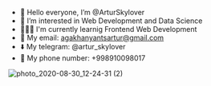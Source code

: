 - 👋 Hello everyone, I’m @ArturSkylover
- 👀 I’m interested in Web Development and Data Science
- 👨🏻‍💻 I'm currently learnig Frontend Web Development
- 📧 My email: agakhanyantsartur@gmail.com
- ⬇️ My telegram: @artur_skylover
- 📲 My phone number: +998910098017

<!---
ArturSkylover/ArturSkylover is a ✨ special ✨ repository because its `README.md` (this file) appears on your GitHub profile.
You can click the Preview link to take a look at your changes.
--->
![photo_2020-08-30_12-24-31 (2)](https://user-images.githubusercontent.com/100995744/178050734-42725835-fbd0-47fc-a3f1-0d7f33745f06.jpg)
